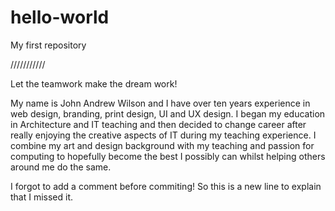 # hello-world
My first repository

///////////

Let the teamwork make the dream work!

My name is John Andrew Wilson and I have over ten years experience in web design, branding, print design, UI and UX design. I began my education in Architecture and IT teaching and then decided to change career after really enjoying the creative aspects of IT during my teaching experience. I combine my art and design background with my teaching and passion for computing to hopefully become the best I possibly can whilst helping others around me do the same.

I forgot to add a comment before commiting! So this is a new line to explain that I missed it.
